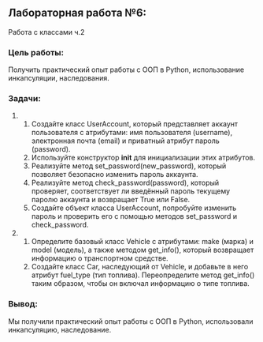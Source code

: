 ## Лабораторная работа №6: 
Работа с классами ч.2

### Цель работы: 
Получить практический опыт работы с ООП в Python, использование инкапсуляции, наследования.

### Задачи:
1. 1. Создайте класс UserAccount, который представляет аккаунт пользователя с атрибутами: имя пользователя (username), электронная почта (email) и приватный атрибут пароль (password).
   2. Используйте конструктор __init__ для инициализации этих атрибутов.
   3. Реализуйте метод set_password(new_password), который позволяет безопасно изменить пароль аккаунта.
   4. Реализуйте метод check_password(password), который проверяет, соответствует ли введённый пароль текущему паролю аккаунта и возвращает True или False.
   5. Создайте объект класса UserAccount, попробуйте изменить пароль и проверить его с помощью методов set_password и check_password.
2. 1. Определите базовый класс Vehicle с атрибутами: make (марка) и model (модель), а также методом get_info(), который возвращает информацию о транспортном средстве.
   2. Создайте класс Car, наследующий от Vehicle, и добавьте в него атрибут fuel_type (тип топлива). Переопределите метод get_info() таким образом, чтобы он включал информацию о типе топлива.

### Вывод:
Мы получили практический опыт работы с ООП в Python, использовали инкапсуляцию, наследование.